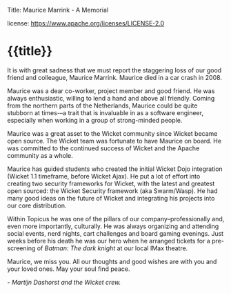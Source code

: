 Title: Maurice Marrink - A Memorial

license: https://www.apache.org/licenses/LICENSE-2.0

# {{title}}

It is with great sadness that we must report the staggering loss of our
good friend and colleague, Maurice Marrink. Maurice died in a car crash
in 2008.

Maurice was a dear co-worker, project member and good friend. He was always
enthusiastic, willing to lend a hand and above all friendly. Coming from
the northern parts of the Netherlands, Maurice could be quite stubborn at
times-–a trait that is invaluable in as a software engineer,
especially when working in a group of strong-minded people.

Maurice was a great asset to the Wicket community since Wicket became open
source. The Wicket team was fortunate to have Maurice on board. He was committed to the continued success of Wicket and the Apache
community as a whole.

Maurice has guided students who created the initial Wicket Dojo
integration (Wicket 1.1 timeframe, before Wicket Ajax). He put a lot of
effort into creating two security frameworks for Wicket, with the latest
and greatest open sourced: the Wicket Security framework (aka Swarm/Wasp).
He had many good ideas on the future of Wicket and integrating his projects
into our core distribution.

Within Topicus he was one of the pillars of our company–professionally and, even more importantly, culturally. He was always organizing and attending
social events, nerd nights, cart challenges and board gaming evenings. Just weeks before his death he was our hero when he arranged tickets for a pre-screening
of _Batman: The dark knight_ at our local IMax theatre.

Maurice, we miss you. All our thoughts and good wishes are with you and
your loved ones. May your soul find peace.

*- Martijn Dashorst and the Wicket crew.* 

